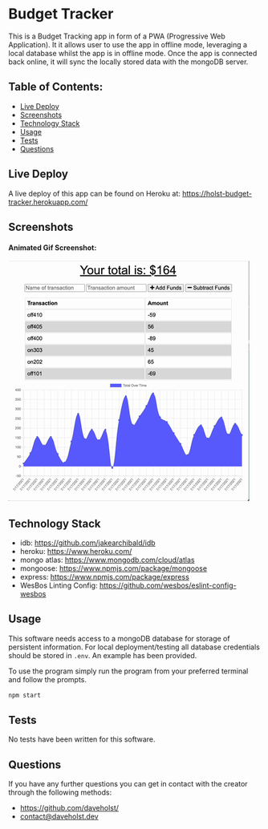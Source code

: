 # Budget Tracker

This is a Budget Tracking app in form of a PWA (Progressive Web Application). It it allows user to use the app in offline mode, leveraging a local database whilst the app is in offline mode. Once the app is connected back online, it will sync the locally stored data with the mongoDB server.

## Table of Contents:

- [Live Deploy](#Live-Deploy)
- [Screenshots](#Screenshots)
- [Technology Stack](#Technology-Stack)
- [Usage](#Usage)
- [Tests](#Tests)
- [Questions](#Questions)

## Live Deploy

A live deploy of this app can be found on Heroku at: https://holst-budget-tracker.herokuapp.com/

## Screenshots

#### Animated Gif Screenshot:

![gif of budget tracker](./assets/budget-tracker.gif)

## Technology Stack

- idb: https://github.com/jakearchibald/idb
- heroku: https://www.heroku.com/
- mongo atlas: https://www.mongodb.com/cloud/atlas
- mongoose: https://www.npmjs.com/package/mongoose
- express: https://www.npmjs.com/package/express
- WesBos Linting Config: https://github.com/wesbos/eslint-config-wesbos

## Usage

This software needs access to a mongoDB database for storage of persistent information. For local deployment/testing all database credentials should be stored in `.env`. An example has been provided.

To use the program simply run the program from your preferred terminal and follow the prompts.

```bash
npm start
```
## Tests

No tests have been written for this software.

## Questions

If you have any further questions you can get in contact with the creator through the following methods:

- https://github.com/daveholst/
- contact@daveholst.dev
